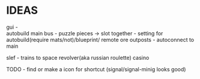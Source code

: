 IDEAS
==========
gui -			
	autobuild main bus	- puzzle pieces -> slot together
																					- setting for autobuild(require mats/not)/blueprint/ 
	remote ore outposts - autoconnect to main

slef - 
	trains to space
	revolver(aka russian roulette)
	casino

TODO
	- find or make a icon for shortcut (signal/signal-minig looks good)
	

